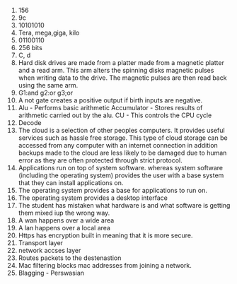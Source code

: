 1. 156
2. 9c
3. 10101010
4. Tera, mega,giga, kilo
5. 01100110
6. 256 bits
7. C, d
8. Hard disk drives are made from a platter made from a magnetic platter and a read arm. This arm alters the spinning disks magnetic pulses when writing data to the drive. The magnetic pulses are then read back using the same arm.
9. G1:and g2:or g3;or
10. A not gate creates a positive output if birth inputs are negative.
11. Alu - Performs basic arithmetic
 Accumulator - Stores results of arithmetic carried out by the alu.
    CU - This controls the CPU cycle
12. Decode
13. The cloud is a selection of other peoples computers. It provides useful services such as hassle free storage. This type of cloud storage can be accessed from any computer with an internet connection in addition backups made to the cloud are less likely to be damaged due to human error as they are often protected through strict protocol.
14. Applications run on top of system software. whereas system software (including the operating system) provides the user with a base system that they can install applications on.
15. The operating system provides a base for applications to run on.
16. The operating system provides a desktop interface
17. The student has mistaken what hardware is and what software is getting them mixed iup the wrong way.
18. A wan happens over a wide area
19. A lan happens over a local area
20. Https has encryption built in meaning that it is more secure.
21. Transport layer
22. network accses layer
23. Routes packets to the destenastion
24. Mac filtering blocks mac addresses from joining a network.
25. Blagging - Perswasian 